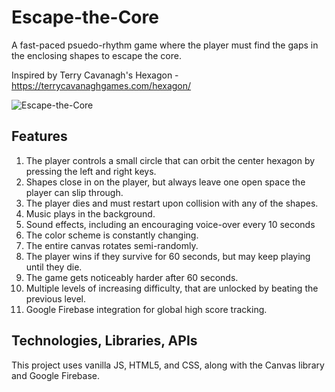 # Escape-the-Core

A fast-paced psuedo-rhythm game where the player must find the gaps in the enclosing shapes to escape the core.

Inspired by Terry Cavanagh's Hexagon - https://terrycavanaghgames.com/hexagon/

![Escape-the-Core](assets/images/EscapeTheCore.gif)

## Features
1. The player controls a small circle that can orbit the center hexagon by pressing the left and right keys.
2. Shapes close in on the player, but always leave one open space the player can slip through.
3. The player dies and must restart upon collision with any of the shapes.
4. Music plays in the background.
5. Sound effects, including an encouraging voice-over every 10 seconds
6. The color scheme is constantly changing.
7. The entire canvas rotates semi-randomly.
8. The player wins if they survive for 60 seconds, but may keep playing until they die.
9. The game gets noticeably harder after 60 seconds.
10. Multiple levels of increasing difficulty, that are unlocked by beating the previous level.
11. Google Firebase integration for global high score tracking.

## Technologies, Libraries, APIs

This project uses vanilla JS, HTML5, and CSS, along with the Canvas library and Google Firebase.
